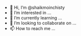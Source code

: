 - 👋 Hi, I’m @shaikmoinchisty
- 👀 I’m interested in ...
- 🌱 I’m currently learning ...
- 💞️ I’m looking to collaborate on ...
- 📫 How to reach me ...

<!---
shaikmoinchisty/shaikmoinchisty is a ✨ special ✨ repository because its `README.md` (this file) appears on your GitHub profile.
You can click the Preview link to take a look at your changes.
--->
